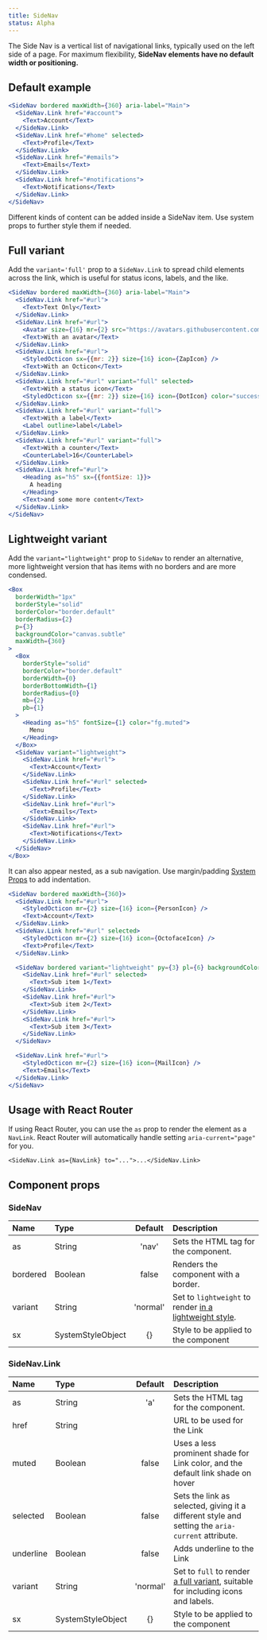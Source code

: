 ```yaml
---
title: SideNav
status: Alpha
---
```


The Side Nav is a vertical list of navigational links, typically used on the left side of a page. For maximum flexibility, **SideNav elements have no default width or positioning.**

## Default example

```jsx live
<SideNav bordered maxWidth={360} aria-label="Main">
  <SideNav.Link href="#account">
    <Text>Account</Text>
  </SideNav.Link>
  <SideNav.Link href="#home" selected>
    <Text>Profile</Text>
  </SideNav.Link>
  <SideNav.Link href="#emails">
    <Text>Emails</Text>
  </SideNav.Link>
  <SideNav.Link href="#notifications">
    <Text>Notifications</Text>
  </SideNav.Link>
</SideNav>
```

Different kinds of content can be added inside a SideNav item. Use system props to further style them if needed.

## Full variant

Add the `variant='full'` prop to a `SideNav.Link` to spread child elements across the link, which is useful for status icons, labels, and the like.

```jsx live
<SideNav bordered maxWidth={360} aria-label="Main">
  <SideNav.Link href="#url">
    <Text>Text Only</Text>
  </SideNav.Link>
  <SideNav.Link href="#url">
    <Avatar size={16} mr={2} src="https://avatars.githubusercontent.com/hubot?s=32" />
    <Text>With an avatar</Text>
  </SideNav.Link>
  <SideNav.Link href="#url">
    <StyledOcticon sx={{mr: 2}} size={16} icon={ZapIcon} />
    <Text>With an Octicon</Text>
  </SideNav.Link>
  <SideNav.Link href="#url" variant="full" selected>
    <Text>With a status icon</Text>
    <StyledOcticon sx={{mr: 2}} size={16} icon={DotIcon} color="success.fg" />
  </SideNav.Link>
  <SideNav.Link href="#url" variant="full">
    <Text>With a label</Text>
    <Label outline>label</Label>
  </SideNav.Link>
  <SideNav.Link href="#url" variant="full">
    <Text>With a counter</Text>
    <CounterLabel>16</CounterLabel>
  </SideNav.Link>
  <SideNav.Link href="#url">
    <Heading as="h5" sx={{fontSize: 1}}>
      A heading
    </Heading>
    <Text>and some more content</Text>
  </SideNav.Link>
</SideNav>
```

## Lightweight variant

Add the `variant="lightweight"` prop to `SideNav` to render an alternative, more lightweight version that has items with no borders and are more condensed.

```jsx live
<Box
  borderWidth="1px"
  borderStyle="solid"
  borderColor="border.default"
  borderRadius={2}
  p={3}
  backgroundColor="canvas.subtle"
  maxWidth={360}
>
  <Box
    borderStyle="solid"
    borderColor="border.default"
    borderWidth={0}
    borderBottomWidth={1}
    borderRadius={0}
    mb={2}
    pb={1}
  >
    <Heading as="h5" fontSize={1} color="fg.muted">
      Menu
    </Heading>
  </Box>
  <SideNav variant="lightweight">
    <SideNav.Link href="#url">
      <Text>Account</Text>
    </SideNav.Link>
    <SideNav.Link href="#url" selected>
      <Text>Profile</Text>
    </SideNav.Link>
    <SideNav.Link href="#url">
      <Text>Emails</Text>
    </SideNav.Link>
    <SideNav.Link href="#url">
      <Text>Notifications</Text>
    </SideNav.Link>
  </SideNav>
</Box>
```

It can also appear nested, as a sub navigation. Use margin/padding [System Props](/system-props) to add indentation.

```jsx live
<SideNav bordered maxWidth={360}>
  <SideNav.Link href="#url">
    <StyledOcticon mr={2} size={16} icon={PersonIcon} />
    <Text>Account</Text>
  </SideNav.Link>
  <SideNav.Link href="#url" selected>
    <StyledOcticon mr={2} size={16} icon={OctofaceIcon} />
    <Text>Profile</Text>
  </SideNav.Link>

  <SideNav bordered variant="lightweight" py={3} pl={6} backgroundColor="sidenav.selectedBg">
    <SideNav.Link href="#url" selected>
      <Text>Sub item 1</Text>
    </SideNav.Link>
    <SideNav.Link href="#url">
      <Text>Sub item 2</Text>
    </SideNav.Link>
    <SideNav.Link href="#url">
      <Text>Sub item 3</Text>
    </SideNav.Link>
  </SideNav>

  <SideNav.Link href="#url">
    <StyledOcticon mr={2} size={16} icon={MailIcon} />
    <Text>Emails</Text>
  </SideNav.Link>
</SideNav>
```

## Usage with React Router

If using React Router, you can use the `as` prop to render the element as a `NavLink`. React Router will automatically handle setting `aria-current="page"` for you.

```
<SideNav.Link as={NavLink} to="...">...</SideNav.Link>
```

## Component props

### SideNav

| Name     | Type              | Default  | Description                                                                    |
| :------- | :---------------- | :------: | :----------------------------------------------------------------------------- |
| as       | String            |  'nav'   | Sets the HTML tag for the component.                                           |
| bordered | Boolean           |  false   | Renders the component with a border.                                           |
| variant  | String            | 'normal' | Set to `lightweight` to render [in a lightweight style](#lightweight-variant). |
| sx       | SystemStyleObject |    {}    | Style to be applied to the component                                           |

### SideNav.Link

| Name      | Type              | Default  | Description                                                                                       |
| :-------- | :---------------- | :------: | :------------------------------------------------------------------------------------------------ |
| as        | String            |   'a'    | Sets the HTML tag for the component.                                                              |
| href      | String            |          | URL to be used for the Link                                                                       |
| muted     | Boolean           |  false   | Uses a less prominent shade for Link color, and the default link shade on hover                   |
| selected  | Boolean           |  false   | Sets the link as selected, giving it a different style and setting the `aria-current` attribute.  |
| underline | Boolean           |  false   | Adds underline to the Link                                                                        |
| variant   | String            | 'normal' | Set to `full` to render [a full variant](#full-variant), suitable for including icons and labels. |
| sx        | SystemStyleObject |    {}    | Style to be applied to the component                                                              |

